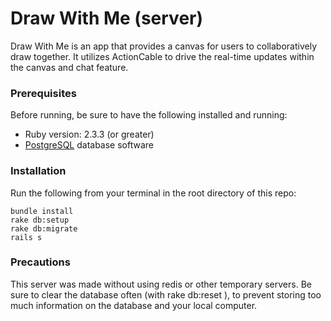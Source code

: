 # Draw With Me (server)

Draw With Me is an app that provides a canvas for users to collaboratively draw together. It utilizes ActionCable to drive the real-time updates within the canvas and chat feature.

### Prerequisites 

Before running, be sure to have the following installed and running:
* Ruby version: 2.3.3 (or greater)
* [PostgreSQL](https://www.postgresql.org/) database software 

### Installation 

Run the following from your terminal in the root directory of this repo:

```
bundle install
rake db:setup
rake db:migrate
rails s
```

### Precautions

This server was made without using redis or other temporary servers. Be sure to clear the database often (with rake db:reset ), to prevent storing too much information on the database and your local computer.